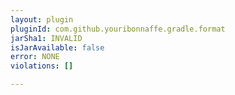 ```yaml
---
layout: plugin
pluginId: com.github.youribonnaffe.gradle.format
jarSha1: INVALID
isJarAvailable: false
error: NONE
violations: []

---
```

